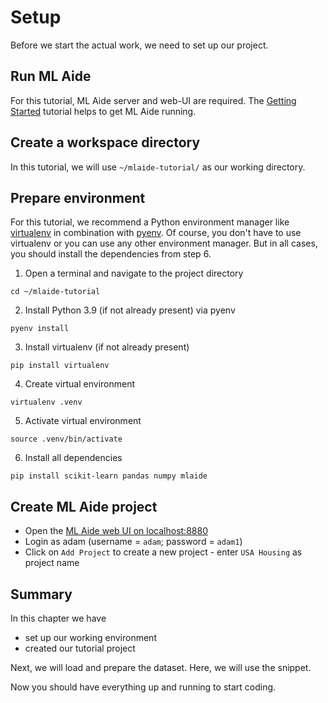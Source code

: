 # Setup
Before we start the actual work, we need to set up our project.

## Run ML Aide
For this tutorial, ML Aide server and web-UI are required. The [Getting Started](../start/installation-on-localhost.md) tutorial helps to get ML Aide running.

## Create a workspace directory
In this tutorial, we will use `~/mlaide-tutorial/` as our working directory.

## Prepare environment
For this tutorial, we recommend a Python environment manager like [virtualenv](https://virtualenv.pypa.io/en/latest/) 
in combination with [pyenv](https://github.com/pyenv/pyenv). Of course, you don't have to use virtualenv or you can use
any other environment manager. But in all cases, you should install the dependencies from step 6.

1. Open a terminal and navigate to the project directory
```
cd ~/mlaide-tutorial
```

2. Install Python 3.9 (if not already present) via pyenv
```
pyenv install
```

3. Install virtualenv (if not already present)
```
pip install virtualenv
```

4. Create virtual environment
```
virtualenv .venv
```

5. Activate virtual environment
```
source .venv/bin/activate
```

6. Install all dependencies
```
pip install scikit-learn pandas numpy mlaide
```

## Create ML Aide project
- Open the [ML Aide web UI on localhost:8880](http://localhost:8880)
- Login as adam (username = `adam`; password = `adam1`)
- Click on `Add Project` to create a new project - enter `USA Housing` as project name

## Summary
In this chapter we have

- set up our working environment
- created our tutorial project

Next, we will load and prepare the dataset. Here, we will use the snippet.

Now you should have everything up and running to start coding.
